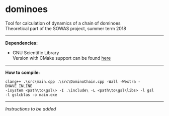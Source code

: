 # dominoes

Tool for calculation of dynamics of a chain of dominoes  
Theoretical part of the SOWAS project, summer term 2018  

---
**Dependencies:**  
 * GNU Scientific Library  
   Version with CMake support can be found [here](https://github.com/ampl/gsl)  

---
**How to compile:**

    clang++ .\src\main.cpp .\src\DominoChain.cpp -Wall -Wextra -DHAVE_INLINE
    -isystem <path\to\gsl\> -I .\include\ -L <path\to\gsl\libs> -l gsl
    -l gslcblas -o main.exe

---
*Instructions to be added*

